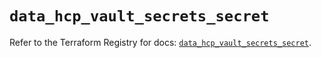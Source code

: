 # `data_hcp_vault_secrets_secret`

Refer to the Terraform Registry for docs: [`data_hcp_vault_secrets_secret`](https://registry.terraform.io/providers/hashicorp/hcp/0.91.0/docs/data-sources/vault_secrets_secret).
